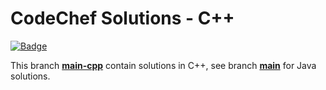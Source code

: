 # CodeChef Solutions - C++

[![Badge](https://cp-logo.vercel.app/codechef/matjazmav)](https://www.codechef.com/users/matjazmav)

This branch [**main-cpp**](https://github.com/matjazmav/codechef/tree/main-cpp) contain solutions in C++, see branch [**main**](https://github.com/matjazmav/codechef/tree/main) for Java solutions.